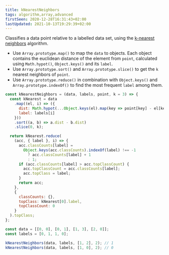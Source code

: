 ```yaml
---
title: kNearestNeighbors
tags: algorithm,array,advanced
firstSeen: 2020-12-28T16:31:43+02:00
lastUpdated: 2021-10-13T19:29:39+02:00
---
```


Classifies a data point relative to a labelled data set, using the [k-nearest neighbors](https://en.wikipedia.org/wiki/K-nearest_neighbors_algorithm) algorithm.

- Use `Array.prototype.map()` to map the `data` to objects. Each object contains the euclidean distance of the element from `point`, calculated using `Math.hypot()`, `Object.keys()` and its `label`.
- Use `Array.prototype.sort()` and `Array.prototype.slice()` to get the `k` nearest neighbors of `point`.
- Use `Array.prototype.reduce()` in combination with `Object.keys()` and `Array.prototype.indexOf()` to find the most frequent `label` among them.

```js
const kNearestNeighbors = (data, labels, point, k = 3) => {
  const kNearest = data
    .map((el, i) => ({
      dist: Math.hypot(...Object.keys(el).map(key => point[key] - el[key])),
      label: labels[i]
    }))
    .sort((a, b) => a.dist - b.dist)
    .slice(0, k);

  return kNearest.reduce(
    (acc, { label }, i) => {
      acc.classCounts[label] =
        Object.keys(acc.classCounts).indexOf(label) !== -1
          ? acc.classCounts[label] + 1
          : 1;
      if (acc.classCounts[label] > acc.topClassCount) {
        acc.topClassCount = acc.classCounts[label];
        acc.topClass = label;
      }
      return acc;
    },
    {
      classCounts: {},
      topClass: kNearest[0].label,
      topClassCount: 0
    }
  ).topClass;
};
```

```js
const data = [[0, 0], [0, 1], [1, 3], [2, 0]];
const labels = [0, 1, 1, 0];

kNearestNeighbors(data, labels, [1, 2], 2); // 1
kNearestNeighbors(data, labels, [1, 0], 2); // 0
```
